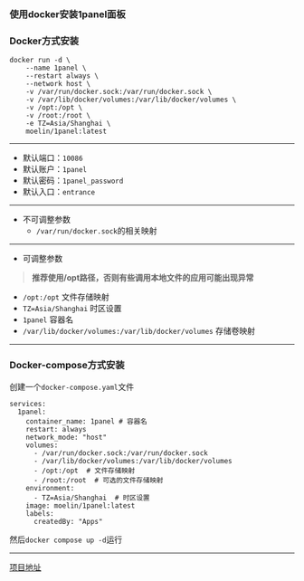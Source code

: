 ### 使用docker安装1panel面板

### Docker方式安装
```
docker run -d \
    --name 1panel \
    --restart always \
    --network host \
    -v /var/run/docker.sock:/var/run/docker.sock \
    -v /var/lib/docker/volumes:/var/lib/docker/volumes \
    -v /opt:/opt \
    -v /root:/root \
    -e TZ=Asia/Shanghai \
    moelin/1panel:latest
```

***
- 默认端口：`10086`
- 默认账户：`1panel`
- 默认密码：`1panel_password`
- 默认入口：`entrance`
***
- 不可调整参数
  - `/var/run/docker.sock`的相关映射
 ***
- 可调整参数
> **推荐使用/opt路径，否则有些调用本地文件的应用可能出现异常**
  - `/opt:/opt`                        文件存储映射
  - `TZ=Asia/Shanghai`                        时区设置
  - `1panel`                          容器名
  - `/var/lib/docker/volumes:/var/lib/docker/volumes` 存储卷映射
***



### Docker-compose方式安装

创建一个`docker-compose.yaml`文件
```
services:
  1panel:
    container_name: 1panel # 容器名
    restart: always
    network_mode: "host"
    volumes:
      - /var/run/docker.sock:/var/run/docker.sock
      - /var/lib/docker/volumes:/var/lib/docker/volumes
      - /opt:/opt  # 文件存储映射
      - /root:/root  # 可选的文件存储映射
    environment:
      - TZ=Asia/Shanghai  # 时区设置
    image: moelin/1panel:latest
    labels:  
      createdBy: "Apps"
```

然后`docker compose up -d`运行


---

[项目地址](https://github.com/okxlin/docker-1panel)
